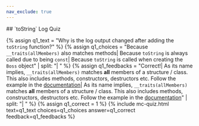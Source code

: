 ```yaml
---
nav_exclude: true
---
```

<link href="https://cdn.jsdelivr.net/npm/bootstrap@5.0.2/dist/css/bootstrap.min.css" rel="stylesheet" integrity="sha384-EVSTQN3/azprG1Anm3QDgpJLIm9Nao0Yz1ztcQTwFspd3yD65VohhpuuCOmLASjC" crossorigin="anonymous">
<script src="https://cdn.jsdelivr.net/npm/bootstrap@5.0.2/dist/js/bootstrap.bundle.min.js" integrity="sha384-MrcW6ZMFYlzcLA8Nl+NtUVF0sA7MsXsP1UyJoMp4YLEuNSfAP+JcXn/tWtIaxVXM" crossorigin="anonymous"></script>
## `toString` Log Quiz

  {% assign q1_text = "Why is the log output changed after adding the `toString` function?" %}
  {% assign q1_choices = "Because `__traits(allMembers)` also matches methods| Because `toString` is always called due to being `const`| Because `toString` is called when creating the `Boss` object" | split: "| " %}
  {% assign q1_feedbacks = "Correct!| As its name implies, `__traits(allMembers)` matches **all** members of a structure / class. This also includes methods, constructors, destructors etc. Follow the example in the [documentation](https://dlang.org/spec/traits.html#allMembers)| As its name implies, `__traits(allMembers)` matches **all** members of a structure / class. This also includes methods, constructors, destructors etc. Follow the example in the [documentation](https://dlang.org/spec/traits.html#allMembers)" | split: "| " %}
  {% assign q1_correct = 1 %}
  {% include mc-quiz.html text=q1_text choices=q1_choices answer=q1_correct feedback=q1_feedbacks %}
